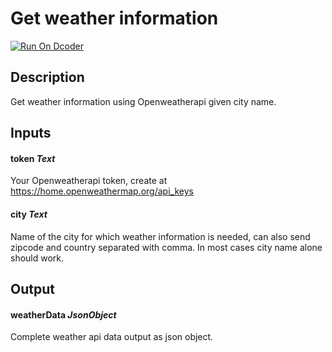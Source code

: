# Get weather information

[![Run On Dcoder](https://static-content.dcoder.tech/dcoder-assets/run-on-dcoder.svg)](https://code.dcoder.tech/feed/block/612e832511d720593ba65e95)

## Description

Get weather information using Openweatherapi given city name.

## Inputs

#### **token** _Text_

Your Openweatherapi token, create at https://home.openweathermap.org/api_keys

#### **city** _Text_

Name of the city for which weather information is needed, can also send zipcode and country separated with comma. In most cases city name alone should work.

## Output

#### **weatherData** _JsonObject_

Complete weather api data output as json object.
